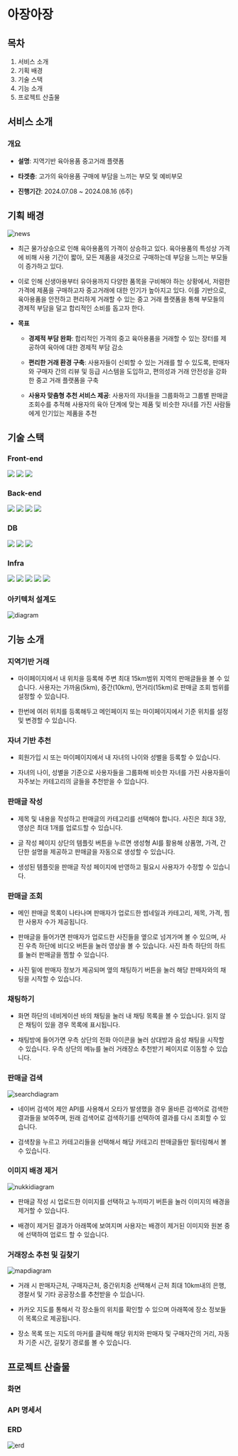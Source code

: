 # 아장아장
## 목차
1. 서비스 소개
2. 기획 배경
3. 기술 스택
4. 기능 소개
5. 프로젝트 산출물

## 서비스 소개
### 개요 
- **설명**: 지역기반 육아용품 중고거래 플랫폼

- **타겟층**: 고가의 육아용품 구매에 부담을 느끼는 부모 및 예비부모

- **진행기간**: 2024.07.08 ~ 2024.08.16 (6주)

## 기획 배경
![news](https://github.com/user-attachments/assets/a6f54d28-b237-475d-a73f-e65027b19657)
- 최근 물가상승으로 인해 육아용품의 가격이 상승하고 있다. 육아용품의 특성상 가격에 비해 사용 기간이 짧아, 모든 제품을 새것으로 구매하는데 부담을 느끼는 부모들이 증가하고 있다. 

- 이로 인해 신생아용부터 유아용까지 다양한 품목을 구비해야 하는 상황에서, 저렴한 가격에 제품을 구매하고자 중고거래에 대한 인기가 높아지고 있다. 이를 기반으로, 육아용품을 안전하고 편리하게 거래할 수 있는 중고 거래 플랫폼을 통해 부모들의 경제적 부담을 덜고 합리적인 소비를 돕고자 한다.

- **목표**
    - **경제적 부담 완화**: 합리적인 가격의 중고 육아용품을 거래할 수 있는 장터를 제공하여 육아에 대한 경제적 부담 감소

    - **편리한 거래 환경 구축**: 사용자들이 신뢰할 수 있는 거래를 할 수 있도록, 판매자와 구매자 간의 리뷰 및 등급 시스템을 도입하고, 편의성과 거래 안전성을 강화한 중고 거래 플랫폼을 구축

    - **사용자 맞춤형 추천 서비스 제공**: 사용자의 자녀들을 그룹화하고 그룹별 판매글 조회수를 추적해 사용자의 육아 단계에 맞는 제품 및 비슷한 자녀를 가진 사람들에게 인기있는 제품을 추천

## 기술 스택
### Front-end
<div>
<img src="https://img.shields.io/badge/react-61DAFB?style=for-the-badge&logo=react&logoColor=black">
<img src="https://img.shields.io/badge/pwa-5A0FC8?style=for-the-badge&logo=pwa&logoColor=white">
<img src="https://img.shields.io/badge/javascript-F7DF1E?style=for-the-badge&logo=javascript&logoColor=white">
</div>

### Back-end
<div>
<img src="https://img.shields.io/badge/spring boot-6DB33F?style=for-the-badge&logo=springboot&logoColor=white">
<img src="https://img.shields.io/badge/spring security-6DB33F?style=for-the-badge&logo=springsecurity&logoColor=white">
<img src="https://img.shields.io/badge/fastapi-009688?style=for-the-badge&logo=fastapi&logoColor=white">
<img src="https://img.shields.io/badge/elasticsearch-005571?style=for-the-badge&logo=elasticsearch&logoColor=white">
</div>

### DB
<div>
<img src="https://img.shields.io/badge/mysql-4479A1?style=for-the-badge&logo=mysql&logoColor=white">
<img src="https://img.shields.io/badge/redis-FF4438?style=for-the-badge&logo=redis&logoColor=white">
<img src="https://img.shields.io/badge/mongodb-47A248?style=for-the-badge&logo=mongodb&logoColor=white">
</div>

### Infra
<div>
<img src="https://img.shields.io/badge/nginx-009639?style=for-the-badge&logo=nginx&logoColor=white">
<img src="https://img.shields.io/badge/docker-2496ED?style=for-the-badge&logo=docker&logoColor=white">
<img src="https://img.shields.io/badge/jenkins-D24939?style=for-the-badge&logo=jenkins&logoColor=white">
<img src="https://img.shields.io/badge/amazon s3-569A31?style=for-the-badge&logo=amazons3&logoColor=white">
<img src="https://img.shields.io/badge/amazon ec2-FF9900?style=for-the-badge&logo=amazonec2&logoColor=white">
</div>

### 아키텍처 설계도
![diagram](https://github.com/user-attachments/assets/c9569fac-660f-4e51-ab49-e6ef32292c0d)

## 기능 소개

### 지역기반 거래
- 마이페이지에서 내 위치을 등록해 주변 최대 15km범위 지역의 판매글들을 볼 수 있습니다. 사용자는 가까움(5km), 중간(10km), 먼거리(15km)로 판매글 조회 범위를 설정할 수 있습니다.

- 한번에 여러 위치를 등록해두고 메인페이지 또는 마이페이지에서 기준 위치를 설정 및 변경할 수 있습니다.

### 자녀 기반 추천
- 회원가입 시 또는 마이페이지에서 내 자녀의 나이와 성별을 등록할 수 있습니다. 

- 자녀의 나이, 성별을 기준으로 사용자들을 그룹화해 비슷한 자녀를 가진 사용자들이 자주보는 카테고리의 글들을 추천받을 수 있습니다.

### 판매글 작성
- 제목 및 내용을 작성하고 판매글의 카테고리를 선택해야 합니다. 사진은 최대 3장, 영상은 최대 1개를 업로드할 수 있습니다.

- 글 작성 페이지 상단의 템플릿 버튼을 누르면 생성형 AI를 활용해 상품명, 가격, 간단한 설명을 제공하고 판매글을 자동으로 생성할 수 있습니다.

- 생성된 템플릿을 판매글 작성 페이지에 반영하고 필요시 사용자가 수정할 수 있습니다.

### 판매글 조회
- 메인 판매글 목록이 나타나며 판매자가 업로드한 썸네일과 카테고리, 제목, 가격, 찜한 사용자 수가 제공됩니다.

- 판매글을 들어가면 판매자가 업로드한 사진들을 옆으로 넘겨가며 볼 수 있으며, 사진 우측 하단에 비디오 버튼을 눌러 영상을 볼 수 있습니다. 사진 좌측 하단의 하트를 눌러 판매글을 찜할 수 있습니다.

- 사진 밑에 판매자 정보가 제공되며 옆의 채팅하기 버튼을 눌러 해당 판매자와의 채팅을 시작할 수 있습니다.

### 채팅하기
- 화면 하단의 네비게이션 바의 채팅을 눌러 내 채팅 목록을 볼 수 있습니다. 읽지 않은 채팅이 있을 경우 목록에 표시됩니다.

- 채팅방에 들어가면 우측 상단의 전화 아이콘을 눌러 상대방과 음성 채팅을 시작할 수 있습니다. 우측 상단의 메뉴를 눌러 거래장소 추천받기 페이지로 이동할 수 있습니다.

### 판매글 검색
![searchdiagram](https://github.com/user-attachments/assets/d5c0e7db-e657-4fee-a63a-bfc39f1bf902)
- 네이버 검색어 제안 API를 사용해서 오타가 발생했을 경우 올바른 검색어로 검색한 결과들을 보여주며, 원래 검색어로 검색하기를 선택하여 결과를 다시 조회할 수 있습니다.

- 검색창을 누르고 카테고리들을 선택해서 해당 카테고리 판매글들만 필터링해서 볼 수 있습니다.

### 이미지 배경 제거
![nukkidiagram](https://github.com/user-attachments/assets/ac8c80a7-45a1-4b4e-9e34-739b969ec352)
- 판매글 작성 시 업로드한 이미지를 선택하고 누끼따기 버튼을 눌러 이미지의 배경을 제거할 수 있습니다.

- 배경이 제거된 결과가 아래쪽에 보여지며 사용자는 배경이 제거된 이미지와 원본 중에 선택하여 업로드 할 수 있습니다.

### 거래장소 추천 및 길찾기
![mapdiagram](https://github.com/user-attachments/assets/6e0311b7-f531-450d-a527-cbd88d6f9239)
- 거래 시 판매자근처, 구매자근처, 중간위치중 선택해서 근처 최대 10km내의 은행, 경찰서 및 기타 공공장소를 추천받을 수 있습니다.

- 카카오 지도를 통해서 각 장소들의 위치를 확인할 수 있으며 아래쪽에 장소 정보들이 목록으로 제공됩니다.

- 장소 목록 또는 지도의 마커를 클릭해 해당 위치와 판매자 및 구매자간의 거리, 자동차 기준 시간, 길찾기 경로를 볼 수 있습니다.

## 프로젝트 산출물
### 화면
### API 명세서
### ERD
![erd](https://github.com/user-attachments/assets/8a75bb09-aae4-4601-920e-4256ba62da40)


